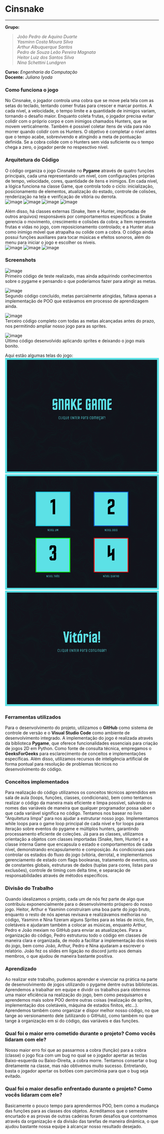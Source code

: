 # Cinsnake
---
**Grupo:**  
>*João Pedro de Aquino Duarte*  
>*Yasminn Costa Moura Silva*  
>*Arthur Albuquerque Santos*  
>*Pedro de Souza Leão Pereira Magnata*  
>*Heitor Luiz dos Santos Silva*  
>*Nina Schettini Lundgren*  

**Curso:** *Engenharia da Computação*  
**Docente:** *Juliano Iyoda*  

### Como funciona o jogo
  No Cinsnake, o jogador controla uma cobra que se move pela tela com as setas do teclado, tentando comer frutas para crescer e marcar pontos. A cada nível, a velocidade, o tempo limite e a quantidade de inimigos variam, tornando o desafio maior. Enquanto coleta frutas, o jogador precisa evitar colidir com o próprio corpo e com inimigos chamados Hunters, que se movem verticalmente. Também é possível coletar itens de vida para não morrer quando colidir com  os Hunters. O objetivo é completar o nível antes que o tempo acabe, sobrevivendo e atingindo a meta de pontuação definida. Se a cobra colide com o Hunters sem vida suficiente ou o tempo chega a zero, o jogador perde no respesctivo nível.

### Arquitetura do Código
  O código organiza o jogo Cinsnake no **Pygame** através de quatro funções principais, cada uma representando um nível, com configurações próprias de tempo, velocidade, cores, quantidade de itens e inimigos. Em cada nível, a lógica funciona na classe Game, que controla todo o ciclo: inicialização, posicionamento de elementos, atualização do estado, controle de colisões, renderização na tela e verificação de vitória ou derrota.  
![image](https://github.com/Albubu07/snake-game/blob/8b134a622dbfd3b4213a855a2489bcaa1b83aff9/vers%C3%B5es/images/nvl1.png)
![image](https://github.com/Albubu07/snake-game/blob/8b134a622dbfd3b4213a855a2489bcaa1b83aff9/vers%C3%B5es/images/nvl2.png)
![image](https://github.com/Albubu07/snake-game/blob/8b134a622dbfd3b4213a855a2489bcaa1b83aff9/vers%C3%B5es/images/nvl3.png)
![image](https://github.com/Albubu07/snake-game/blob/8b134a622dbfd3b4213a855a2489bcaa1b83aff9/vers%C3%B5es/images/nvl4.png)

  Além disso, há classes externas (Snake, Item e Hunter, importadas de outros arquivos) responsáveis por comportamentos específicos: a Snake gerencia o movimento, crescimento e colisões da cobra; a Item representa frutas e vidas no jogo, com reposicionamento controlado; e a Hunter atua como inimigo móvel que atrapalha ou colide com a cobra. O código ainda possui funções auxiliares para tocar músicas e efeitos sonoros, além do menu para iniciar o jogo e escolher os níveis.  
![image](https://github.com/Albubu07/snake-game/blob/8b134a622dbfd3b4213a855a2489bcaa1b83aff9/vers%C3%B5es/images/snake.png)
![image](https://github.com/Albubu07/snake-game/blob/8b134a622dbfd3b4213a855a2489bcaa1b83aff9/vers%C3%B5es/images/hunter.png)
![image](https://github.com/Albubu07/snake-game/blob/8b134a622dbfd3b4213a855a2489bcaa1b83aff9/vers%C3%B5es/images/Item.png)

### Screenshots
![image](https://github.com/Albubu07/snake-game/blob/main/versões/images/image1.png)  
Primeiro código de teste realizado, mas ainda adquirindo conhecimentos sobre o pygame e pensando o que poderíamos fazer para atingir as metas.  

![image](https://github.com/Albubu07/snake-game/blob/main/versões/images/image2.png)  
Segundo código concluído, metas parcialmente atingidas, faltava apenas a implementação de POO que estávamos em processo de aprendizagem ainda.  

![image](https://github.com/Albubu07/snake-game/blob/main/versões/images/image3.jpeg)  
Terceiro código completo com todas as metas alcançadas antes do prazo, nos permitindo ampliar nosso jogo para as sprites.  

![image](https://github.com/Albubu07/snake-game/blob/7f1c1992d6a4e9acda99e7d685353b8c31b98bbd/vers%C3%B5es/images/image4.jpeg)  
Último código desenvolvido aplicando sprites e deixando o jogo mais bonito.  

Aqui estão algumas telas do jogo:  
![image](https://github.com/Albubu07/snake-game/blob/bf5f973f5a1c473d95ba1045f53780ff23edd55f/images/menus/menu.png)
![image](https://github.com/Albubu07/snake-game/blob/bf5f973f5a1c473d95ba1045f53780ff23edd55f/images/menus/select.png)
![image](https://github.com/Albubu07/snake-game/blob/bf5f973f5a1c473d95ba1045f53780ff23edd55f/images/menus/win.png)


### Ferramentas utilizados
  Para o desenvolvimento do projeto, utilizamos o **GitHub** como sistema de controle de versão e o **Visual Studio Code** como ambiente de desenvolvimento integrado. A implementação do jogo é realizada através da biblioteca **Pygame**, que oferece funcionalidades essenciais para criação de jogos 2D em Python.
Como fonte de consulta técnica, empregamos o **GeeksForGeeks** para esclarecimento de conceitos e implementações específicas. Além disso, utilizamos recursos de inteligência artificial de forma pontual para resolução de problemas técnicos no desenvolvimento do código.

### Conceitos implementados
  Para realização do código utilizamos os conceitos técnicos aprendidos em sala de aula (loops, funções, classes, condicionais), bem como tentamos realizar o código da maneira mais eficiente e limpa possível, salvando os nomes das variáveis de maneira que qualquer programador possa saber o que cada variável significa no código. Tentamos nos basear no livro "Arquitetura limpa" para nos ajudar a estruturar nosso jogo. Implementamos while loops para o game loop principal de cada nível e for loops para iteração sobre eventos do pygame e múltiplos hunters, garantindo processamento eficiente de coleções. Já para as classes, utilizamos orientação a objetos com classes importadas (Snake, Item, Hunter) e a classe interna Game que encapsula o estado e comportamentos de cada nível, demonstrando encapsulamento e composição. As condicionais para controlar os estados do fluxo do jogo (vitória, derrota), e implementamos gerenciamento de estado com flags booleanas, tratamento de eventos, uso de constantes globais, estruturas de dados (tuplas para cores, listas para exclusões), controle de timing com delta time, e separação de responsabilidades através de métodos específicos.

### Divisão do Trabalho
  Quando idealizamos o projeto, cada um de nós fez parte de algo que contribuiu exponencialmente para o desenvolvimento próspero do nosso jogo. Heitor, Arthur e Yasminn construiram uma boa parte do jogo bruto, enquanto o resto de nós apenas revisava e realizávamos melhorias no código, Yasminn e Nina fizeram alguns Sprites para as telas de início, fim, coletáveis e ajudaram também a colocar as músicas, enquanto Arthur, Pedro e João mexiam no GitHub para enviar as atualizações. Para a organização do código, Pedro estruturou todo o código em classes de maneira clara e organizada, de modo a facilitar a implementação dos níveis do jogo, bem como João, Arthur, Pedro e Nina ajudaram a escrever o relatório. João fez os slides em ligação no discord junto aos demais membros, o que ajudou de maneira bastante positiva.

### Aprendizado
  Ao realizar este trabalho, pudemos aprender e vivenciar na prática na parte de desenvolvimento de jogos utilizando o pygame dentre outras bibliotecas. Aprendemos a trabalhar em equipe e dividir os trabalhos para obtermos uma maior eficiência na realização do jogo, bem como pesquisamos e aprendemos mais sobre POO dentre outras coisas (realização de sprites, implementação dos coletáveis, máquina de estados finitos, etc...). Aprendemos também como organizar e dispor melhor nosso código, no que tange ao versionamento dele (utilizando o GitHub), como também no que tange à organização em si do código, das variáveis e das funções.
### Qual foi o maior erro cometido durante o projeto? Como vocês lidaram com ele?
  Nosso maior erro foi que ao passarmos a cobra (função) para a cobra (classe) o jogo fica com um bug no qual se o jogador apertar as teclas Baixo-esquerda ou Baixo-Direita, a cobra morre. Tentamos consertar o bug diretamente na classe, mas não obtivemos muito sucesso. Entretando, basta o jogador apertar os botões com parcimônia para que o bug seja evitado.
### Qual foi o maior desafio enfrentado durante o projeto? Como vocês lidaram com ele?
  Basicamente o pouco tempo para aprendermos POO, bem como a mudança das funções para as classes dos objetos. Acreditamos que o semestre encurtado e as provas de outras cadeiras foram desafios que contornamos através da organização e da divisão das tarefas de maneira dinâmica, o que ajudou bastante nossa equipe à alcançar nosso resultado desejado.




